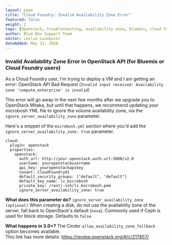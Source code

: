 ```yaml
---
layout: page 
title: "Cloud Foundry: Invalid Availability Zone Error" 
featured: false 
weight: 2 
tags: [Openstack, troubleshooting, availability zone, bluemix, cloud foundry] 
author: Blue Box Support Team
editor: Leslie Lundquist
dateAdded: May 11, 2016 
---
```


### Invalid Availability Zone Error in OpenStack API (for Bluemix or Cloud Foundry users)

As a Cloud Foundry user, I'm trying to deploy a VM and I am getting an error: OpenStack API Bad Request (`Invalid input received: Availability zone 'compute_enterprise' is invalid`)

This error will go away in the next few months after we upgrade you to OpenStack Mitaka, but until that happens, we recommend updating your microbosh YML file to ignore the volume availability zone, via the `ignore_server_availability_zone` parameter.

Here's a snippet of the `microbosh.yml` section where you'd add the `ignore_server_availability_zone: true` parameter.

``` 
cloud:
  plugin: openstack
  properties:
    openstack:
      auth_url: http://your.openstack.auth.url:5000/v2.0
      username: youropenstackusername
      api_key: youropenstackapikey
      tenant: CloudFoundry01
      default_security_groups: ["default", "default"]
      default_key_name: lv_microbosh
      private_key: /root/.ssh/lv_microbosh.pem
      ignore_server_availability_zone: true
```
 
**What does this parameter do?**
`ignore_server_availability_zone (optional)`
When creating a disk, do not use the availability zone of the server, fall back to OpenStack's default (`nova`). Commonly used if Ceph is used for block storage. Defaults to `false`.
 
**What happens in 3.0+?**
The Cinder `allow_availability_zone_fallback` option becomes available.  
This link has more details:  https://review.openstack.org/#/c/217857/

